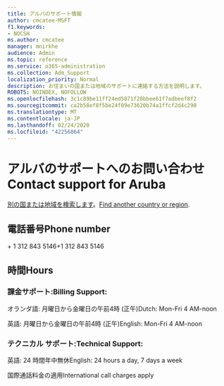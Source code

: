 ```yaml
---
title: アルバのサポート情報
author: cmcatee-MSFT
f1.keywords:
- NOCSH
ms.author: cmcatee
manager: mnirkhe
audience: Admin
ms.topic: reference
ms.service: o365-administration
ms.collection: Adm_Support
localization_priority: Normal
description: お住まいの国または地域のサポートに連絡する方法を説明します。
ROBOTS: NOINDEX, NOFOLLOW
ms.openlocfilehash: 3c1c89be11ff24ed5871f28bbee61f7adbeef8f2
ms.sourcegitcommit: ca2b58ef8f5be24f09e73620b74a1ffcf2d4c290
ms.translationtype: MT
ms.contentlocale: ja-JP
ms.lasthandoff: 02/24/2020
ms.locfileid: "42256864"
---
```

# <a name="contact-support-for-aruba"></a><span data-ttu-id="feb64-103">アルバのサポートへのお問い合わせ</span><span class="sxs-lookup"><span data-stu-id="feb64-103">Contact support for Aruba</span></span>

<span data-ttu-id="feb64-104">[別の国または地域を検索します](../contact-support-for-business-products.md)。</span><span class="sxs-lookup"><span data-stu-id="feb64-104">[Find another country or region](../contact-support-for-business-products.md).</span></span>

## <a name="phone-number"></a><span data-ttu-id="feb64-105">電話番号</span><span class="sxs-lookup"><span data-stu-id="feb64-105">Phone number</span></span>
<span data-ttu-id="feb64-106">+ 1 312 843 5146</span><span class="sxs-lookup"><span data-stu-id="feb64-106">+1 312 843 5146</span></span>

## <a name="hours"></a><span data-ttu-id="feb64-107">時間</span><span class="sxs-lookup"><span data-stu-id="feb64-107">Hours</span></span>
### <a name="billing-support"></a><span data-ttu-id="feb64-108">課金サポート:</span><span class="sxs-lookup"><span data-stu-id="feb64-108">Billing Support:</span></span>

<span data-ttu-id="feb64-109">オランダ語: 月曜日から金曜日の午前4時 (正午)</span><span class="sxs-lookup"><span data-stu-id="feb64-109">Dutch: Mon-Fri 4 AM-noon</span></span>

<span data-ttu-id="feb64-110">英語: 月曜日から金曜日の午前4時 (正午)</span><span class="sxs-lookup"><span data-stu-id="feb64-110">English: Mon-Fri 4 AM-noon</span></span>

### <a name="technical-support"></a><span data-ttu-id="feb64-111">テクニカル サポート:</span><span class="sxs-lookup"><span data-stu-id="feb64-111">Technical Support:</span></span>

<span data-ttu-id="feb64-112">英語: 24 時間年中無休</span><span class="sxs-lookup"><span data-stu-id="feb64-112">English: 24 hours a day, 7 days a week</span></span>

<span data-ttu-id="feb64-113">国際通話料金の適用</span><span class="sxs-lookup"><span data-stu-id="feb64-113">International call charges apply</span></span>